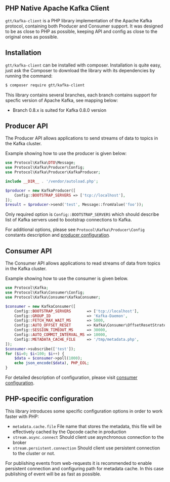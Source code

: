 PHP Native Apache Kafka Client 
-----------------

`gtt/kafka-client` is a PHP library implementation of the Apache Kafka protocol, containing both Producer and Consumer support. It was designed to be as close to PHP as possible, keeping API and config as close to the original ones as possible.


Installation
------------

`gtt/kafka-client` can be installed with composer. Installation is quite easy, just ask the Composer to download the library with its dependencies by running the command:

``` bash
$ composer require gtt/kafka-client
```

This library contains several branches, each branch contains support for specfic version of Apache Kafka, see mapping below:

 - Branch 0.8.x is suited for Kafka 0.8.0 version
 
Producer API
------------
The Producer API allows applications to send streams of data to topics in the Kafka cluster.

Example showing how to use the producer is given below:

```php
use Protocol\Kafka\DTO\Message;
use Protocol\Kafka\Producer\Config;
use Protocol\Kafka\Producer\KafkaProducer;

include __DIR__ . '/vendor/autoload.php';

$producer = new KafkaProducer([
    Config::BOOTSTRAP_SERVERS => ['tcp://localhost'],
]);
$result = $producer->send('test', Message::fromValue('foo'));
``` 

Only required option is `Config::BOOTSTRAP_SERVERS` which should describe list of Kafka servers used to bootstrap connections to Kafka.

For additional options, please see `Protocol\Kafka\Producer\Config` constants description and [producer configuration]. 


Consumer API
------------

The Consumer API allows applications to read streams of data from topics in the Kafka cluster.

Example showing how to use the consumer is given below.

```php
use Protocol\Kafka;
use Protocol\Kafka\Consumer\Config;
use Protocol\Kafka\Consumer\KafkaConsumer;

$consumer = new KafkaConsumer([
    Config::BOOTSTRAP_SERVERS       => ['tcp://localhost'],
    Config::GROUP_ID                => 'Kafka-Daemon',
    Config::FETCH_MAX_WAIT_MS       => 5000,
    Config::AUTO_OFFSET_RESET       => Kafka\Consumer\OffsetResetStrategy::LATEST,
    Config::SESSION_TIMEOUT_MS      => 30000,
    Config::AUTO_COMMIT_INTERVAL_MS => 10000,
    Config::METADATA_CACHE_FILE     => '/tmp/metadata.php',
]);
$consumer->subscribe(['test']);
for ($i=0; $i<100; $i++) {
    $data = $consumer->poll(1000);
    echo json_encode($data), PHP_EOL;
}
```

For detailed description of configuration, please visit [consumer configuration].


PHP-specific configuration
--------------------------
This library introduces some specific configuration options in order to work faster with PHP:

 - `metadata.cache.file` File name that stores the metadata, this file will be effectively cached by the Opcode cache in production
 - `stream.async.connect` Should client use asynchronous connection to the broker
 - `stream.persistent.connection` Should client use persistent connection to the cluster or not.

For publishing events from web-requests it is recommended to enable persistent connection and configuring path for metadata cache. In this case publishing of event will be as fast as possible.

[producer configuration]: https://kafka.apache.org/documentation/#producerconfigs
[consumer configuration]: https://kafka.apache.org/documentation/#newconsumerconfigs
